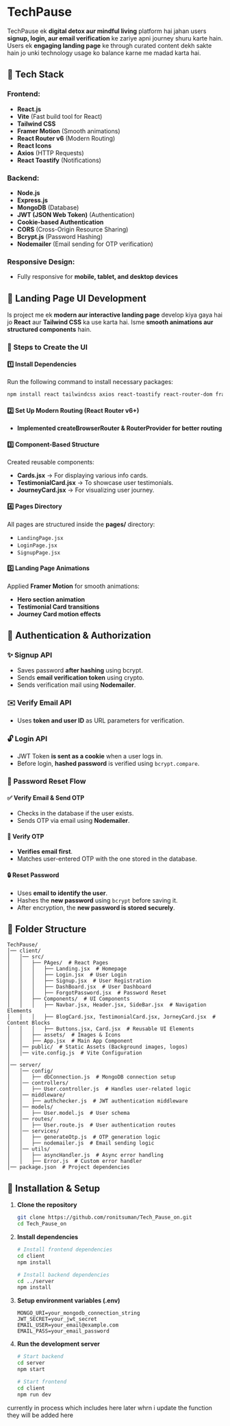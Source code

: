 # TechPause

TechPause ek **digital detox aur mindful living** platform hai jahan users **signup, login, aur email verification** ke zariye apni journey shuru karte hain. Users ek **engaging landing page** ke through curated content dekh sakte hain jo unki technology usage ko balance karne me madad karta hai.

## 🚀 Tech Stack

### Frontend:
- **React.js**
- **Vite** (Fast build tool for React)
- **Tailwind CSS**
- **Framer Motion** (Smooth animations)
- **React Router v6** (Modern Routing)
- **React Icons**
- **Axios** (HTTP Requests)
- **React Toastify** (Notifications)

### Backend:
- **Node.js**
- **Express.js**
- **MongoDB** (Database)
- **JWT (JSON Web Token)** (Authentication)
- **Cookie-based Authentication**
- **CORS** (Cross-Origin Resource Sharing)
- **Bcrypt.js** (Password Hashing)
- **Nodemailer** (Email sending for OTP verification)

### Responsive Design:
- Fully responsive for **mobile, tablet, and desktop devices**

## 🚀 Landing Page UI Development

Is project me ek **modern aur interactive landing page** develop kiya gaya hai jo **React** aur **Tailwind CSS** ka use karta hai. Isme **smooth animations aur structured components** hain.

### 📌 Steps to Create the UI

#### 1️⃣ Install Dependencies
Run the following command to install necessary packages:
```sh
npm install react tailwindcss axios react-toastify react-router-dom framer-motion lucide-react react-icons
```

#### 2️⃣ Set Up Modern Routing (React Router v6+)
- **Implemented createBrowserRouter & RouterProvider for better routing**

#### 3️⃣ Component-Based Structure
Created reusable components:
- **Cards.jsx** → For displaying various info cards.
- **TestimonialCard.jsx** → To showcase user testimonials.
- **JourneyCard.jsx** → For visualizing user journey.

#### 4️⃣ Pages Directory
All pages are structured inside the **pages/** directory:
- `LandingPage.jsx`
- `LoginPage.jsx`
- `SignupPage.jsx`

#### 5️⃣ Landing Page Animations
Applied **Framer Motion** for smooth animations:
- **Hero section animation**
- **Testimonial Card transitions**
- **Journey Card motion effects**

## 🔑 Authentication & Authorization

### ✨ Signup API
- Saves password **after hashing** using bcrypt.
- Sends **email verification token** using crypto.
- Sends verification mail using **Nodemailer**.

### ✉️ Verify Email API
- Uses **token and user ID** as URL parameters for verification.

### 🔓 Login API
- JWT Token **is sent as a cookie** when a user logs in.
- Before login, **hashed password** is verified using `bcrypt.compare`.

### 🔄 Password Reset Flow
#### ✅ Verify Email & Send OTP
- Checks in the database if the user exists.
- Sends OTP via email using **Nodemailer**.

#### 🔢 Verify OTP
- **Verifies email first**.
- Matches user-entered OTP with the one stored in the database.

#### 🔒 Reset Password
- Uses **email to identify the user**.
- Hashes the **new password** using `bcrypt` before saving it.
- After encryption, the **new password is stored securely**.

## 📂 Folder Structure

```
TechPause/
│── client/
│   │── src/
│   │   ├── PAges/  # React Pages
│   │   │   ├── Landing.jsx  # Homepage
│   │   │   ├── Login.jsx  # User Login
│   │   │   ├── Signup.jsx  # User Registration
│   │   │   ├── DashBoard.jsx  # User Dashboard
│   │   │   ├── ForgotPassword.jsx  # Password Reset
│   │   ├── Components/  # UI Components
│   │   │   ├── Navbar.jsx, Header.jsx, SideBar.jsx  # Navigation Elements
│   │   │   ├── BlogCard.jsx, TestimonialCard.jsx, JorneyCard.jsx  # Content Blocks
│   │   │   ├── Buttons.jsx, Card.jsx  # Reusable UI Elements
│   │   ├── assets/  # Images & Icons
│   │   ├── App.jsx  # Main App Component
│   │── public/  # Static Assets (Background images, logos)
│   │── vite.config.js  # Vite Configuration
│
│── server/
│   │── config/
│   │   ├── dbConnection.js  # MongoDB connection setup
│   │── controllers/
│   │   ├── User.controller.js  # Handles user-related logic
│   │── middleware/
│   │   ├── authchecker.js  # JWT authentication middleware
│   │── models/
│   │   ├── User.model.js  # User schema
│   │── routes/
│   │   ├── User.route.js  # User authentication routes
│   │── services/
│   │   ├── generateOtp.js  # OTP generation logic
│   │   ├── nodemailer.js  # Email sending logic
│   │── utils/
│   │   ├── asyncHandler.js  # Async error handling
│   │   ├── Error.js  # Custom error handler
│── package.json  # Project dependencies
```

## 📂 Installation & Setup

1. **Clone the repository**
   ```sh
   git clone https://github.com/ronitsuman/Tech_Pause_on.git
   cd Tech_Pause_on
   ```

2. **Install dependencies**
   ```sh
   # Install frontend dependencies
   cd client
   npm install
   
   # Install backend dependencies
   cd ../server
   npm install
   ```

3. **Setup environment variables (.env)**
   ```plaintext
   MONGO_URI=your_mongodb_connection_string
   JWT_SECRET=your_jwt_secret
   EMAIL_USER=your_email@example.com
   EMAIL_PASS=your_email_password
   ```

4. **Run the development server**
   ```sh
   # Start backend
   cd server
   npm start
   
   # Start frontend
   cd client
   npm run dev
   ```


currently in process which includes here later whrn i update the function they will be added here


